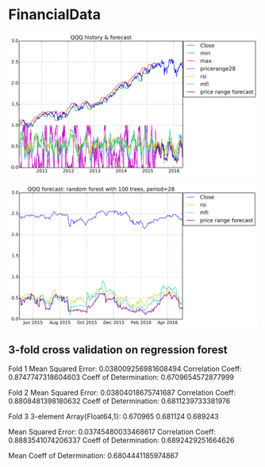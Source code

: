 # FinancialData

![History and forecast of price range index of QQQ](qqq_history.png)

![1 year forecast of price range index of QQQ](qqq_forecast.png)

## 3-fold cross validation on regression forest
Fold 1
Mean Squared Error:     0.038009256981608494
Correlation Coeff:      0.8747747318604603
Coeff of Determination: 0.6709654572877999

Fold 2
Mean Squared Error:     0.03804018675741687
Correlation Coeff:      0.8808481398180632
Coeff of Determination: 0.6811239733381976

Fold 3
3-element Array{Float64,1}:
 0.670965
 0.681124
 0.689243

Mean Squared Error:     0.03745480033468617
Correlation Coeff:      0.8883541074206337
Coeff of Determination: 0.6892429251664626

Mean Coeff of Determination: 0.6804441185974867
